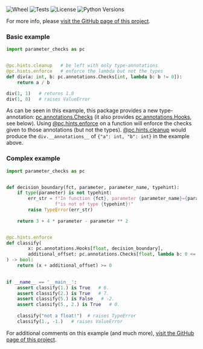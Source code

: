 ![Wheel](https://img.shields.io/pypi/wheel/parameter_checks)
![Tests](https://github.com/snimu/parameter-checks/actions/workflows/tests.yml/badge.svg)
![License](https://img.shields.io/github/license/snimu/parameter-checks)
![Python Versions](https://img.shields.io/pypi/pyversions/parameter_checks)


For more info, please [visit the GitHub page of this project](https://github.com/snimu/parameter-checks).

### Basic example


```python 
import parameter_checks as pc


@pc.hints.cleanup   # be left with only type-annotations
@pc.hints.enforce   # enforce the lambda but not the types
def div(a: int, b: pc.annotations.Checks[int, lambda b: b != 0]):
    return a / b 

div(1, 1)   # returns 1.0
div(1, 0)   # raises ValueError
```

As can be seen in this example, this package provides a new type-annotation: 
[pc.annotations.Checks](https://github.com/snimu/parameter-checks#pcannotationschecks)
(it also provides [pc.annotations.Hooks](https://github.com/snimu/parameter-checks#pcannotationshooks), see below). 
Using [@pc.hints.enforce](https://github.com/snimu/parameter-checks#pchintsenforce) on a function 
will enforce the checks given to those annotations (but not the types). 
[@pc.hints.cleanup](https://github.com/snimu/parameter-checks#pchintscleanup) would produce the 
`div.__annotations__` of `{"a": int, "b": int}` in the example above.


### Complex example

```python
import parameter_checks as pc


def decision_boundary(fct, parameter, parameter_name, typehint):
    if type(parameter) is not typehint:
        err_str = f"In function {fct}, parameter {parameter_name}={parameter} " \
                  f"is not of type {typehint}!"
        raise TypeError(err_str)
    
    return 3 + 4 * parameter - parameter ** 2


@pc.hints.enforce
def classify(
        x: pc.annotations.Hooks[float, decision_boundary],
        additional_offset: pc.annotations.Checks[float, lambda b: 0 <= b <= 100] = 0.
) -> bool:
    return (x + additional_offset) >= 0
    

if __name__ == '__main__':
    assert classify(1.) is True   # 6.
    assert classify(2.) is True   # 7.
    assert classify(5.) is False   # -2.
    assert classify(5., 2.) is True   # 0.
    
    classify("not a float!")  # raises TypeError
    classify(1., -1.)   # raises ValueError
```

For additional comments on this example (and much more), 
[visit the GitHub page of this project](https://github.com/snimu/parameter-checks#hooks-example-2).
